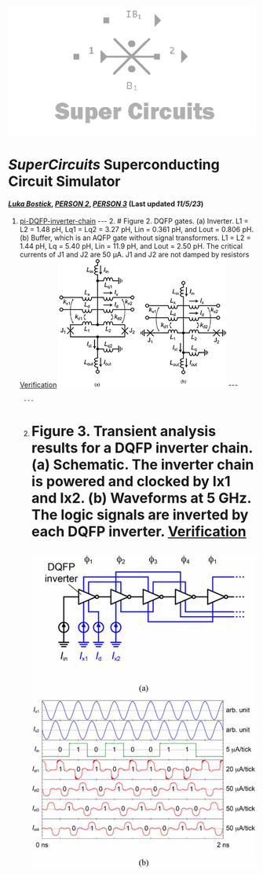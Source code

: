 ![](/img/external_image.png)

# *SuperCircuits* Superconducting Circuit Simulator
#### *[Luka Bostick](https://github.com/LukaBostick)*, *[PERSON 2](https://github.com/Person2)*, *[PERSON 3](https://github.com/Person3)* (Last updated *11/5/23*)


1. [pi-DQFP-inverter-chain](//Simulation/pi_DQFP_inverter_chain)
        ---
     2. # Figure 2. DQFP gates. (a) Inverter. L1 = L2 = 1.48 pH, Lq1 = Lq2 = 3.27 pH, Lin = 0.361 pH, and Lout = 0.806 pH. (b) Buffer, which is an AQFP gate without signal transformers. L1 = L2 = 1.44 pH, Lq = 5.40 pH, Lin = 11.9 pH, and Lout = 2.50 pH. The critical currents of J1 and J2 are 50 μA. J1 and J2 are not damped by resistors [Verification](//Simulation/pi_DQFP_inverter_chain.md)
        ![](/img/pi_DQFP_inverter_chain-fig.jpg)
        ---

        ---
    2. # Figure 3. Transient analysis results for a DQFP inverter chain. (a) Schematic. The inverter chain is powered and clocked by Ix1 and Ix2. (b) Waveforms at 5 GHz. The logic signals are inverted by each DQFP inverter. [Verification](//Simulation/pi_DQFP_inverter_chain.md)
        ![](/img/fig2.jpg)
        ---

        